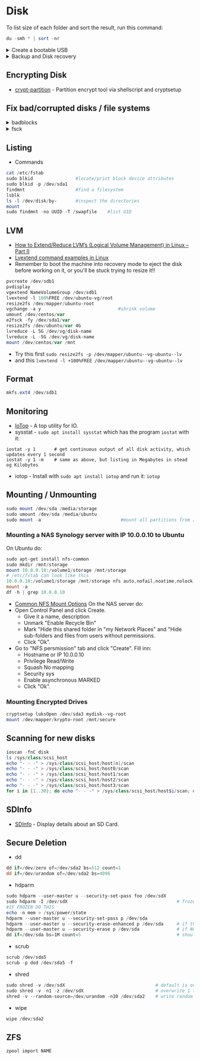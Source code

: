 # Disk


To list size of each folder and sort the result, run this command:
````powershell
du -smh * | sort -nr
````

<details>
   
<summary> Create a bootable USB </summary>

````powershell
sudo umount /dev/sdb*
sudo mkfs.vfat /dev/sdb –I
sudo dd if=~/Downloads/iso/Ubuntu.iso of=/dev/sdb

#OR
sudo dd if=ubuntu.iso of=/dev/sdb status=progress oflag=sync bs=4M
sudo dd bs=4M if=kali.iso of=/dev/sdd conv=fdatasync status=progress
````
Monitor the progress
````powershell
pgrep –l ‘^dd$’
kill –USR1 3443         #3443 is the dd process id. It will print copying process statics.
````

</details>

<details>
   
<summary> Backup and Disk recovery </summary>


````powershell
sudo dd if=/dev/sdb status=progress | gzip -c > /mnt/backup.img.gz
sudo dd if=/dev/sda of=/media/disk.img bs=1M conv=noerror,sync status=progress
sudo dd if=/dev/sda3 conv=sync,noerror bs=2M | split -a 3 -d -b 1G - /maindisk.img   
````
By using `ddrescue`
- Install with `sudo apt install gddrescue`
- Then run `ddrescue -D -f -n -v /dev/nvm /media/img.img /tmp/ddrescue.log`
  - D = Short for ‘–synchronous’. This issues a fsync call after every write.
  - f = Force ddrescue to run even if the destination file already exists (this is required when writing to a disk). It will overwrite.
  - n = skip scraping phase
  - v = verbose

</details>

## Encrypting Disk
- [crypt-partition](https://github.com/r3nt0n/crypt-partition) - Partition encrypt tool via shellscript and cryptsetup 

## Fix bad/corrupted disks / file systems

<details>
   
<summary>badblocks</summary>

Search for corrupted blocks

```
man fsck
badblocks --help
sudo badblocks -s /dev/sda      # show progress percentage when doing read-only test
sudo badblocks -v /dev/sda
sudo badblocks -sn /dev/sdd     # performs a non-destructive read-write test. This does NOT erase data.
sudo badblocks -sw /dev/sdd     # CAREFUL: ERASES data when performing read-write test. 
```

</details>

<details>
   
<summary>fsck</summary>

File System Consistency Check

````
man fsck
fsck --help
sudo fsck -A                # checks every file system in /etc/fstab
sudo fsck -v -a /dev/sda    # verbose + auto fix
sudo touch /forcefsck       # force file system check at next reboot
sudo fsck /dev/sdb          # checks disk /dev/sdb
sudo fsck -y /dev/sdb       # yes fix errors
````

</details>



## Listing
- Commands
````powershell
cat /etc/fstab 
sudo blkid                #locate/print block device attributes
sudo blkid -p /dev/sda1
findmnt                   #find a filesystem
lsblk               
ls -l /dev/disk/by-       #inspect the directories
mount
sudo findmnt -no UUID -T /swapfile    #list UID
````

## LVM
- [How to Extend/Reduce LVM’s (Logical Volume Management) in Linux – Part II](https://www.tecmint.com/extend-and-reduce-lvms-in-linux/)
- [Lvextend command examples in Linux](https://www.thegeekdiary.com/lvextend-command-examples-in-linux/)
- Remember to boot the machine into recovery mode to eject the disk before working on it, or you'll be stuck trying to resize it!!
````powershell
pvcreate /dev/sdb1
pvdisplay
vgextend NameVolumeGroup /dev/sdb1
lvextend -l 100%FREE /dev/ubuntu-vg/root
resize2fs /dev/mapper/ubuntu-root
vgchange -a y                             #shrink volume
umount /dev/centos/var
e2fsck -fy /dev/sda1/var
resize2fs /dev/ubuntu/var 4G
lvreduce -L 5G /dev/vg/disk-name
lvreduce -L -5G /dev/vg/disk-name
mount /dev/centos/var /mnt
````
- Try this first `sudo resize2fs -p /dev/mapper/ubuntu--vg-ubuntu--lv`
- and this `lvextend -l +100%FREE /dev/mapper/ubuntu--vg-ubuntu--lv`

## Format
````powershell
mkfs.ext4 /dev/sdb1
````

## Monitoring
- [IoTop](https://github.com/Tomas-M/iotop) - A top utility for IO.
- sysstat - `sudo apt install sysstat` which has the program `iostat` with it:
````
iostat -y 1       # get continuous output of all disk activity, which updates every 1 second
iostat -y 1 -m    # same as above, but listing in Megabytes in stead og Kilobytes
````
- iotop - Install with `sudo apt install iotop` and run it: `iotop`

## Mounting / Unmounting
````powershell
sudo mount /dev/sda /media/storage
sudo umount /dev/sda /media/ubuntu
sudo mount -a                              #mount all partitions from /ect/fstab
````
### Mounting a NAS Synology server with IP 10.0.0.10 to Ubuntu
On Ubuntu do:
````powershell
sudo apt-get install nfs-common
sudo mkdir /mnt/storage
mount 10.0.0.10:/volume1/storage /mnt/storage
# /etc/fstab can look like this
10.0.0.10:/volume1/storage /mnt/storage nfs auto,nofail,noatime,nolock,intr,tcp,actimeo=1800,rsize=8192,wsize=8192,timeo=14, 0 0
mount -a
df -h | grep 10.0.0.10
````
- [Common NFS Mount Options](https://web.mit.edu/rhel-doc/5/RHEL-5-manual/Deployment_Guide-en-US/s1-nfs-client-config-options.html)
On the NAS server do:
- Open Control Panel and click Create.
  - Give it a name, description
  - Unmark "Enable Recycle Bin"
  - Mark "Hide this shared folder in "my Network Places" and "Hide sub-folders and files from users without permissions.
  - Click "Ok".
- Go to "NFS persmission" tab and click "Create". Fill inn:
  - Hostname or IP      10.0.0.10
  - Privilege           Read/Write
  - Squash              No mapping
  - Security            sys
  - Enable asynchronous MARKED
  - Click "Ok".

### Mounting Encrypted Drives
````powershell
cryptsetup luksOpen /dev/sda3 mydisk--vg-root
mount /dev/mapper/krypto-root /mnt/secure
````

## Scanning for new disks
````powershell
ioscan -fnC disk
ls /sys/class/scsi_host
echo "- - -" > /sys/class/scsi_host/host[n]/scan
echo "- - -" > /sys/class/scsi_host/host0/scan
echo "- - -" > /sys/class/scsi_host/host1/scan
echo "- - -" > /sys/class/scsi_host/host2/scan
echo "- - -" > /sys/class/scsi_host/host3/scan
for i in {1..30}; do echo "- - -" > /sys/class/scsi_host/host$i/scan; done
````
## SDInfo
- [SDInfo](https://github.com/johnlane/sdinfo) - Display details about an SD Card.


## Secure Deletion
- dd
````powershell
dd if=/dev/zero of=/dev/sda2 bs=512 count=1
dd if=/dev/urandom of=/dev/sda2 bs=4096
````
- hdparm
````powershell
sudo hdparm --user-master u --security-set-pass foo /dev/sdX
sudo hdparm -I /dev/sdX                                         # frozen should be "not frozen"
#IF FROZEN DO THIS
echo -n mem > /sys/power/state
hdparm --user-master u --security-set-pass p /dev/sda
hdparm --user-master u --security-erase-enhanced p /dev/sda     # if the drive DOES support Enhanced Security Erase:
hdparm --user-master u --security-erase p /dev/sda              # if NOT
dd if=/dev/sda bs=1M count=5                                    # should output nothing og just jibberish
````
- scrub
````powershell
scrub /dev/sda5
scrub -p dod /dev/sda5 -f
````
- shred
````powershell
sudo shred -v /dev/sdX                                  # default is overwrite 3 times
sudo shred -v -n1 -z /dev/sdX                           # overwrite 1 time + z=zero out after
shred -v --random-source=/dev/urandom -n10 /dev/sda2    # write random data 10 times on disk sda2
````
- wipe
````powershell
wipe /dev/sda2
````

## ZFS
````powershell
zpool import NAME

````
